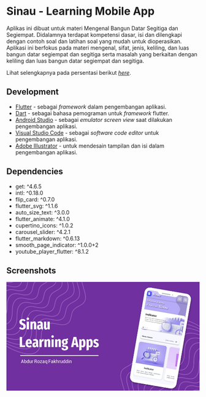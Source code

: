 # Sinau - Learning Mobile App

Aplikas ini dibuat untuk materi Mengenal Bangun Datar Segitiga dan Segiempat. Didalamnya terdapat kompetensi dasar, isi dan dilengkapi dengan contoh soal dan latihan soal yang mudah untuk dioperasikan. Aplikasi ini berfokus pada materi mengenal, sifat, jenis, keliling, dan luas bangun datar segiempat dan segitiga serta masalah yang berkaitan dengan keliling dan luas bangun datar segiempat dan segitiga.

Lihat selengkapnya pada persentasi berikut [_here_](https://drive.google.com/file/d/1x2j_Bsg984BE202R5GQ83CeSZX5FjGpT/view?usp=share_link).

<!-- ## Features

- Creatable user accounts
- Online and offline quiz creation and battles
- Play online in realtime matches against friends
- Editable quizzes with an in-app quiz editor
- Instant feedback on correct and incorrect answers
- An overview screen after finishing a quiz, displaying all questions and answers
- Easy bug reports in case the user notices a bug with the application -->

## Development

- [Flutter](https://flutter.dev/) - sebagai _framework_ dalam pengembangan aplikasi.
- [Dart](https://dart.dev/) - sebagai bahasa pemograman untuk _framework_ flutter.
- [Android Studio](https://developer.android.com/studio/) - sebagai _emulator screen view_ saat dilakukan pengembangan aplikasi.
- [Visual Studio Code](https://code.visualstudio.com/) - sebagai _software code editor_ untuk pengembangan aplikasi.
- [Adobe Illustrator](https://www.adobe.com/products/illustrator.html) - untuk mendesain tampilan dan isi dalam pengembangan aplikasi.

## Dependencies

- get: ^4.6.5
- intl: ^0.18.0
- flip_card: ^0.7.0
- flutter_svg: ^1.1.6
- auto_size_text: ^3.0.0
- flutter_animate: ^4.1.0
- cupertino_icons: ^1.0.2
- carousel_slider: ^4.2.1
- flutter_markdown: ^0.6.13
- smooth_page_indicator: ^1.0.0+2
- youtube_player_flutter: ^8.1.2
<!-- - [Picasso](http://square.github.io/picasso/) includes (com.squareup.picasso:picasso) - used for loading images from a web service
- [Google Play Services Authentication](https://developers.google.com/identity/) includes (com.google.android.gms:play-services-auth) - used for authenticating users using Google Services
- [Android Confetti](https://github.com/jinatonic/confetti) includes (com.github.jinatonic.confetti:confetti) - used for adding interactivity and engaging the user visually with particle effects
- [Kotlin](http://kotlinlang.org/) - used for null-safety and new language features -->

## Screenshots

<img src="assets/sinau-learning-app/Slide1.JPG"/>

<!-- # Aplikasi Sinau

Aplikas ini dibuat untuk materi Mengenal Bangun Datar Segitiga dan Segiempat. Didalamnya terdapat kompetensi dasar, isi dan dilengkapi dengan contoh soal dan latihan soal yang mudah untuk dioperasikan. Aplikasi ini berfokus pada materi mengenal, sifat, jenis, keliling, dan luas bangun datar segiempat dan segitiga serta masalah yang berkaitan dengan keliling dan luas bangun datar segiempat dan segitiga. -->

<!-- ## Getting Started

This project is a starting point for a Flutter application.

A few resources to get you started if this is your first Flutter project:

- [Lab: Write your first Flutter app](https://docs.flutter.dev/get-started/codelab)
- [Cookbook: Useful Flutter samples](https://docs.flutter.dev/cookbook)

For help getting started with Flutter development, view the
[online documentation](https://docs.flutter.dev/), which offers tutorials,
samples, guidance on mobile development, and a full API reference. -->
